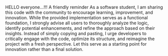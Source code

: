 HELLO everyone...!!! A friendly reminder As a software student, I am sharing this code with the community to encourage learning, improvement, and innovation. While the provided implementation serves as a functional foundation, I strongly advise all users to thoroughly analyze the logic, identify potential enhancements, and refine the approach based on their insights. Instead of simply copying and pasting, I urge developers to critically engage with the code, optimize its structure, and reimagine the project with a fresh perspective. Let this serve as a starting point for innovation rather than a final solution.
